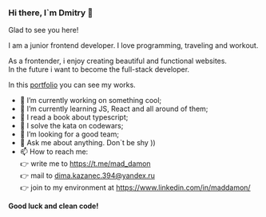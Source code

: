 ### Hi there, I`m Dmitry 👋  

Glad to see you here!  
  
I am a junior frontend developer. I love programming, traveling and workout.  
  
As a frontender, i enjoy creating beautiful and functional websites.  
In the future i want to become the full-stack developer.
  
In this <a href="https://portfolio.nomoredomains.icu/" target="_blank" rel="noopener noreferrer">portfolio</a> you can see my works.  

- 🔭 I’m currently working on something cool;
- 🌱 I’m currently learning JS, React and all around of them;
- :open_book: I read a book about typescript;
- :exploding_head: I solve the kata on codewars;
- 🤔 I’m looking for a good team;
- 💬 Ask me about anything. Don`t be shy ))
- 📫 How to reach me:  
  :point_right: write me to https://t.me/mad_damon  
  :point_right: mail to dima.kazanec.394@yandex.ru  
  :point_right: join to my environment at https://www.linkedin.com/in/maddamon/
    
    

**Good luck and clean code!**
<!--
**DNWD843/DNWD843** is a ✨ _special_ ✨ repository because its `README.md` (this file) appears on your GitHub profile.

Here are some ideas to get you started:

- 🔭 I’m currently working on ...
- 🌱 I’m currently learning ...
- 👯 I’m looking to collaborate on ...
- 🤔 I’m looking for help with ...
- 💬 Ask me about ...
- 📫 How to reach me: ...
- 😄 Pronouns: ...
- ⚡ Fun fact: ...
-->
